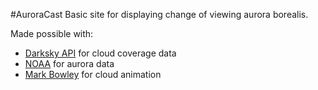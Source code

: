 #AuroraCast
Basic site for displaying change of viewing aurora borealis.

Made possible with: 
 * [Darksky API](https://darksky.net/dev) for cloud coverage data
 * [NOAA](https://www.swpc.noaa.gov/products/aurora-30-minute-forecast) for aurora data
 * [Mark Bowley](http://www.melovewebdesign.com/) for cloud animation
